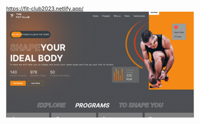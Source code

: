 https://fit-club2023.netlify.app/
![alt](https://github.com/AnukalpParihar/Fit-club/blob/main/Screenshot%20(21).png)

